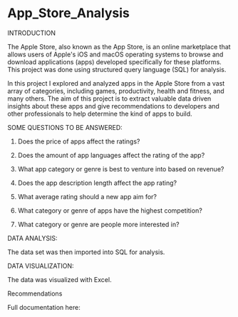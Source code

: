 # App_Store_Analysis
INTRODUCTION

The Apple Store, also known as the App Store, is an online marketplace that allows users of Apple's iOS and macOS operating systems to browse and download applications (apps) developed specifically for these platforms.
This project was done using structured query language (SQL) for analysis. 

In this project I explored and analyzed apps in the Apple Store from a vast array of categories, including games, productivity, health and fitness, and many others. The aim of this project is to extract valuable data driven insights about these apps and give recommendations to developers and other professionals to help determine the kind of apps to build.

SOME QUESTIONS TO BE ANSWERED:

1. Does the price of apps affect the ratings?

2. Does the amount of app languages affect the rating of the app?

3. What app category or genre is best to venture into based on revenue?

4. Does the app description length affect the app rating?

5. What average rating should a new app aim for?

6. What category or genre of apps have the highest competition?

7. What category or genre are people more interested in? 

DATA ANALYSIS:

The data set was then imported into SQL for analysis.

DATA VISUALIZATION:

The data was visualized with Excel.

Recommendations

Full documentation here:  
